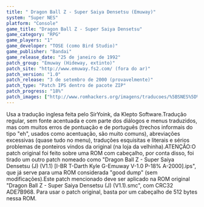 ```yaml
---
title: " Dragon Ball Z - Super Saiya Densetsu (Emuway)"
system: "Super NES"
platform: "Console"
game_title: "Dragon Ball Z - Super Saiya Densetsu"
game_category: "RPG"
game_players: "1"
game_developer: "TOSE (como Bird Studio)"
game_publisher: "Bandai"
game_release_date: "25 de janeiro de 1992"
patch_group: "Emuway (Hideway, extinto)"
patch_site: "http://www.emuway.fs2.com/ (fora do ar)"
patch_version: "1.0"
patch_release: "3 de setembro de 2000 (provavelmente)"
patch_type: "Patch IPS dentro de pacote ZIP"
patch_progress: "18%"
patch_images: ["http://www.romhackers.org/imagens/traducoes/%5BSNES%5D%20Dragon%20Ball%20Z%20-%20Super%20Saiya%20Densetsu%20-%20Emuway%20-%201.png","http://www.romhackers.org/imagens/traducoes/%5BSNES%5D%20Dragon%20Ball%20Z%20-%20Super%20Saiya%20Densetsu%20-%20Emuway%20-%202.png","http://www.romhackers.org/imagens/traducoes/%5BSNES%5D%20Dragon%20Ball%20Z%20-%20Super%20Saiya%20Densetsu%20-%20Emuway%20-%203.png"]
---
```

Usa a tradução inglesa feita pelo SirYoink, da Klepto Software.Tradução regular, sem fonte acentuada e com parte dos diálogos e menus traduzidos, mas com muitos erros de pontuação e de português (trechos informais do tipo "eh", usados como acentuação, são muito comuns), abreviações excessivas (quase tudo no menu), traduções esquisitas e literais e sérios problemas de ponteiros vindos da original (na loja da velhinha).ATENÇÃO:O patch original foi feito sobre uma ROM com cabeçalho, por conta disso, foi tirado um outro patch nomeado como "Dragon Ball Z - Super Saiya Densetsu (J) (V1.1) [I-BR T-Darth Kyle G-Emuway V-1.0 P-18% A-2000].ips", que já serve para uma ROM considerada "good dump" (sem modificações).Este patch mencionado deve ser aplicado na ROM original "Dragon Ball Z - Super Saiya Densetsu (J) (V1.1).smc", com CRC32 ADE7B968. Para usar o patch original, basta por um cabeçalho de 512 bytes nessa ROM.